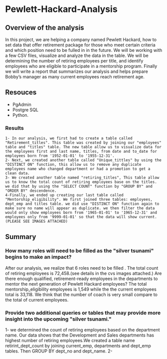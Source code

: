 # Pewlett-Hackard-Analysis
## Overview of the analysis
In this project, we are helping a company named Pewlett Hackard, how to set data that offer retirement package for those who meet certain criteria and which position need to be fulled in in the future. We will be working with a few CSV files, visualize and analyze the data in the table. We will be determining the number of retiring employees per title, and identify employees who are eligible to participate in a mentorship program. Finally we will write a report that summarizes our analysis and helps prepare Bobby’s manager as many current employees reach retirement age. 
## Resouces
  - PgAdmin
  - Postgre SQL
  - Python.
### Results
    1- In our analysis, we first had to create a table called "Retirement_titles". This table was created by joining our "employees" table and "titles" table. The new table allow us to visualize data for the employees first and last name, titles, from date and to_date for employees born from '1952-01-01' to '1955-12-31'. 
    2- Next, we created another table called "Unique_tittles" by using the "DISTINCT ON" function, this allow us to remove any duplicate employees name who changed department or had a promotion to get a clean data.
    3- We created another table named "retiring_titles", This table allow us to know the total count of retiring employees base on the titles. we did that by using the "SELECT COUNT" function by "GROUP BY" and "ORDER BY" descendence. 
    4-Finally, we ended up creating our last table called "Mentorship_eligibility". We first joined three tables: employees, dept_emp and titles table. we did use "DISTINCT ON" function again to make sure no name will appear as duplicate. we then filter the data would only show employees born from '1965-01-01' to '1965-12-31' and employees only from '9999-01-01' so that the data will show current.
    (PLEASE SEE IMAGES ATTACHED)
## Summary
### How many roles will need to be filled as the "silver tsunami" begins to make an impact?
After our analysis, we realize that 6 roles need to be filled . The total count of retiring employees is 72,458.(see details in the cvs images attached.) 
Are there enough qualified, retirement-ready employees in the departments to mentor the next generation of Pewlett Hackard employees?
The total mentorship_eligibility employees is 1,549 while the the current employees total is 33,118. We think that the number of coach is very small compare to the total of current employees. 

### Provide two additional queries or tables that may provide more insight into the upcoming "silver tsunami."
  1- we determined the count of retiring employees based on the department name. Our data shows that the Development and Sales departments has highest number of retiring employees.We created a table name retirint_dept_count by joining current_emp, departments and dept_emp tables. Then GROUP BY dept_no and dept_name.
  2- 
